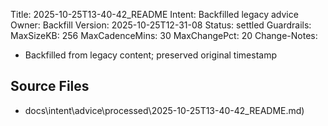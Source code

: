 Title: 2025-10-25T13-40-42_README
Intent: Backfilled legacy advice
Owner: Backfill
Version: 2025-10-25T12-31-08
Status: settled
Guardrails:
  MaxSizeKB: 256
  MaxCadenceMins: 30
  MaxChangePct: 20
Change-Notes:
  - Backfilled from legacy content; preserved original timestamp

## Source Files
- docs\intent\advice\processed\2025-10-25T13-40-42_README.md)

